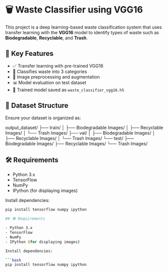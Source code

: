 # 🗑️ Waste Classifier using VGG16

This project is a deep learning-based waste classification system that uses transfer learning with the **VGG16** model to identify types of waste such as **Biodegradable**, **Recyclable**, and **Trash**.

## 🧠 Key Features

- ✅ Transfer learning with pre-trained VGG16
- 📂 Classifies waste into 3 categories
- 📸 Image preprocessing and augmentation
- 📊 Model evaluation on test dataset
- 💾 Trained model saved as `waste_classifier_vgg16.h5`

## 📁 Dataset Structure

Ensure your dataset is organized as:

output_dataset/
├── train/
│ ├── Biodegradable Images/
│ ├── Recyclable Images/
│ └── Trash Images/
├── val/
│ ├── Biodegradable Images/
│ ├── Recyclable Images/
│ └── Trash Images/
└── test/
├── Biodegradable Images/
├── Recyclable Images/
└── Trash Images/



## 🛠️ Requirements

- Python 3.x
- TensorFlow
- NumPy
- IPython (for displaying images)

Install dependencies:

```bash
pip install tensorflow numpy ipython

## 🛠️ Requirements

- Python 3.x
- TensorFlow
- NumPy
- IPython (for displaying images)

Install dependencies:

```bash
pip install tensorflow numpy ipython

